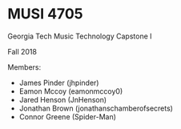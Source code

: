 # MUSI 4705
Georgia Tech Music Technology Capstone I

Fall 2018

Members:

- James Pinder (jhpinder)
- Eamon Mccoy (eamonmccoy0)
- Jared Henson (JnHenson)
- Jonathan Brown (jonathanschamberofsecrets)
- Connor Greene (Spider-Man)
